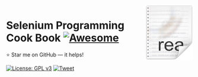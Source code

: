 <img src="icon.png" align="right" />

# Selenium Programming Cook Book [![Awesome](https://cdn.rawgit.com/sindresorhus/awesome/d7305f38d29fed78fa85652e3a63e154dd8e8829/media/badge.svg)](https://github.com/Nehasingh1300/DevOps/tree/master/sem1)
:star: Star me on GitHub — it helps!

[![License: GPL v3](https://img.shields.io/badge/License-GPLv3-blue.svg)](https://github.com/Nehasingh1300/track/blob/master/LICENSE)
[![Tweet](https://img.shields.io/twitter/url/http/shields.io.svg?style=social)](https://twitter.com/intent/tweet?text=Quality%20Assurance%20Books&url=https://github.com/Nehasingh1300/FSD&hashtags=QualityAssurance,DevOpsAtUPES,LearnTogether,girlswhocode,girlintech,girlinstem)

